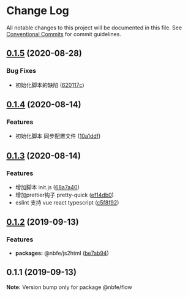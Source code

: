 # Change Log

All notable changes to this project will be documented in this file.
See [Conventional Commits](https://conventionalcommits.org) for commit guidelines.

## [0.1.5](https://github.com/shuoshubao/nbfe/compare/@nbfe/flow@0.1.4...@nbfe/flow@0.1.5) (2020-08-28)


### Bug Fixes

* 初始化脚本的缺陷 ([620117c](https://github.com/shuoshubao/nbfe/commit/620117c))





## [0.1.4](https://github.com/shuoshubao/nbfe/compare/@nbfe/flow@0.1.3...@nbfe/flow@0.1.4) (2020-08-14)


### Features

* 初始化脚本 同步配置文件 ([10a1ddf](https://github.com/shuoshubao/nbfe/commit/10a1ddf))





## [0.1.3](https://github.com/shuoshubao/nbfe/compare/@nbfe/flow@0.1.2...@nbfe/flow@0.1.3) (2020-08-14)


### Features

* 增加脚本 init.js ([68a7a40](https://github.com/shuoshubao/nbfe/commit/68a7a40))
* 增加prettier钩子 pretty-quick ([ef14db0](https://github.com/shuoshubao/nbfe/commit/ef14db0))
* eslint 支持 vue react typescript ([c5f8f92](https://github.com/shuoshubao/nbfe/commit/c5f8f92))





## [0.1.2](https://github.com/shuoshubao/nbfe/compare/@nbfe/flow@0.1.1...@nbfe/flow@0.1.2) (2019-09-13)

### Features

-   **packages:** @nbfe/js2html ([be7ab94](https://github.com/shuoshubao/nbfe/commit/be7ab94))

## 0.1.1 (2019-09-13)

**Note:** Version bump only for package @nbfe/flow
